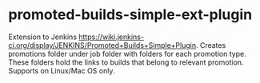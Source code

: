 promoted-builds-simple-ext-plugin
=================================

Extension to Jenkins https://wiki.jenkins-ci.org/display/JENKINS/Promoted+Builds+Simple+Plugin.
Creates promotions folder under job folder with folders for each promotion type. 
These folders hold the links to builds that belong to relevant promotion.
Supports on Linux/Mac OS only.


